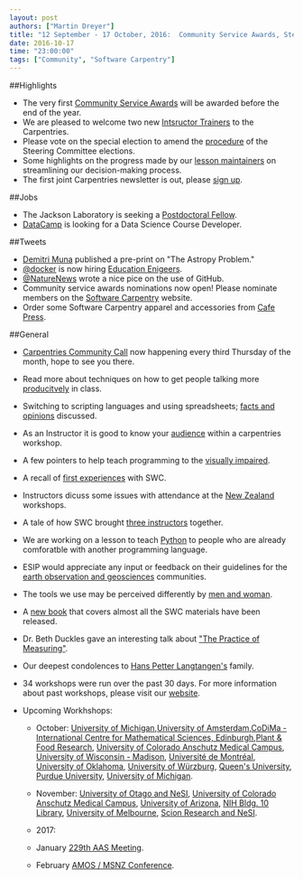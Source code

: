 ```yaml
---
layout: post
authors: ["Martin Dreyer"]
title: "12 September - 17 October, 2016:  Community Service Awards, Steering Comminty Elections, Lesson Maintainers Meeting, Newsletter, Carpentries Community Call."
date: 2016-10-17
time: "23:00:00"
tags: ["Community", "Software Carpentry"]
---
```


##Highlights
* The very first [Community Service Awards]({{site.baseurl}}/blog/2016/09/community-service-award.html) will be awarded before the end of the year.
* We are pleased to welcome two new [Intsructor Trainers]({{site.baseurl}}/blog/2016/10/new-instructor-trainers.html) to the Carpentries.
* Please vote on the special election to amend the [procedure]({{site.baseurl}}/blog/2016/10/rules-election.html) of the Steering Committee elections.
* Some highlights on the progress made by our [lesson maintainers]({{site.baseurl}}/blog/2016/10/maintainers-meeting.html) on streamlining our decision-making process.
* The first joint Carpentries newsletter is out, please [sign up](http://us14.campaign-archive1.com/?u=46d7513c798c6bd41e5f58f4a&id=13b596f2d9).

##Jobs
* The Jackson Laboratory is seeking a [Postdoctoral Fellow]({{site.baseurl}}/blog/2016/09/jackson-sysbio-postdoc.html).
* [DataCamp](https://twitter.com/DataCamp) is looking for a Data Science Course Developer.

##Tweets
* [Demitri Muna](https://arxiv.org/abs/1610.03159) published a pre-print on "The Astropy Problem." 
* [@docker](https://twitter.com/docker) is now hiring [Education Enigeers](https://www.docker.com/careers/customer-success?job-id=249829).
* [@NatureNews](https://twitter.com/NatureNews) wrote a nice pice on the use of GitHub.
* Community service awards nominations now open! Please nominate members on the [Software Carpentry](http://software-carpentry.org/scf/awards/) website.
* Order some Software Carpentry apparel and accessories from [Cafe Press](http://www.cafepress.com/swcarpentry).


##General
* [Carpentries Community Call]({{site.baseurl}}/blog/2016/09/community-call.html) now happening every third Thursday of the month, hope to see you there.
* Read more about techniques on how to get people talking more [producitvely]({{site.baseurl}}/blog/2016/09/discussion-book.html) in class.
* Switching to scripting languages and using spreadsheets; [facts and opinions]({{site.baseurl}}/blog/2016/09/show-me-your-model.html) discussed.
* As an Instructor it is good to know your [audience]({{site.baseurl}}/blog/2016/09/federal-reserve-board.html) within a carpentries workshop.
* A few pointers to help teach programming to the [visually impaired]({{site.baseurl}}/blog/2016/09/teaching-programming-to-the-blind.html).
* A recall of [first experiences]({{site.baseurl}}/blog/2016/09/first-SWC-impressions.html) with SWC.
* Instructors dicuss some issues with attendance at the [New Zealand]({{site.baseurl}}/blog/2016/09/attendance-nz.html) workshops.
* A tale of how SWC brought [three instructors]({{site.baseurl}}/blog/2016/09/perth.html) together.
* We are working on a lesson to teach [Python]({{site.baseurl}}/blog/2016/10/python-as-a-second-language.html) to people who are already comforatble with another programming language.
* ESIP would appreciate any input or feedback on their guidelines for the [earth observation and geosciences]({{site.baseurl}}/blog/2016/10/esip-review.html) communities.
* The tools we use may be perceived differently by [men and woman]({{site.baseurl}}/blog/2016/09/two-studies-of-online-communities.html).
* A [new book]({{site.baseurl}}/blog/2016/10/and-now-there-are-three.html) that covers almost all the SWC materials have been released.
* Dr. Beth Duckles gave an interesting talk about ["The Practice of Measuring"]({{site.baseurl}}/blog/2016/10/practice-of-measuring.html).
* Our deepest condolences to [Hans Petter Langtangen's]({{site.baseurl}}/blog/2016/10/hans-petter-langtangen.html) family. 

* 34 workshops were run over the past 30 days. For more information about past workshops, please visit our [website]({{site.baseurl}}/workshops/past/). 
* Upcoming Workhshops:

  * October:
    [University of Michigan](https://arthur-e.github.io/2016-10-17-EEB-SNRE/),[University of Amsterdam](https://mkuzak.github.io/2016-10-17-amsterdam/),[CoDiMa - International Centre for Mathematical Sciences, Edinburgh](https://widdowquinn.github.io/2016-10-17-edinburgh/),[Plant & Food Research](https://apawlik.github.io/2016-10-17-lincoln/), [University of Colorado Anschutz Medical Campus](https://maglet.github.io/2016-10-22-CUAnschutz/), [University of Wisconsin - Madison](https://uw-madison-aci.github.io/2016-10-24-ttt-uwmadison/), [Université de Montréal](http://poisotlab.io/2016-10-24-umontreal/), [University of Oklahoma](https://oulib-swc.github.io/2016-10-25-ou/), [University of Würzburg](https://konrad.github.io/2016-10-26-Wuerzburg/), [Queen's University](https://cac-staff.github.io/swc-queens-2016-oct/), [Purdue University](https://butterflyology.github.io/2016-10-27-Purdue/), [University of Michigan](https://umswc.github.io/2016-10-27-umswc-hg/).

  * November:
  	[University of Otago and NeSI](https://apawlik.github.io/2016-11-01-otago/), [University of Colorado Anschutz Medical Campus](https://maglet.github.io/2016-11-05-CUAnschutz/), [University of Arizona](https://strootman.github.io/2016-11-05-Tucson/), [NIH Bldg. 10 Library](https://biologyguy.github.io/2016-11-09-NIH/), [University of Melbourne](https://nicjhan.github.io/2016-11-14-unimelb/), [Scion Research and NeSI](https://apawlik.github.io/2016-11-24-scion/).

  * 2017:
  * January
  	[229th AAS Meeting](https://abostroem.github.io/2017-01-03-aas/).
  * February
  	[AMOS / MSNZ Conference](https://damienirving.github.io/2017-02-05-amos/).

